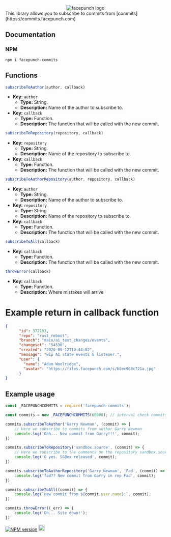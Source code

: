 <div style="text-align: center;"><img src="https://commits.facepunch.com/logo.svg" alt="facepunch logo"></div>
This library allows you to subscribe to commits from [commits](https://commits.facepunch.com)

## Documentation

### NPM
```
npm i facepunch-commits
```

## Functions
```js
subscribeToAuthor(author, callback)
```
* **Key:** `author`
	* **Type:** String.
	* **Description:** Name of the author to subscribe to.
* **Key:** `callback`
	* **Type:** Function.
	* **Description:** The function that will be called with the new commit.

```js
subscribeToRepository(repository, callback)
```
* **Key:** `repository`
	* **Type:** String.
	* **Description:** Name of the repository to subscribe to.
* **Key:** `callback`
	* **Type:** Function.
	* **Description:** The function that will be called with the new commit.

```js
subscribeToAuthorRepository(author, repository, callback)
```
* **Key:** `author`
	* **Type:** String.
	* **Description:** Name of the author to subscribe to.
* **Key:** `repository`
	* **Type:** String.
	* **Description:** Name of the repository to subscribe to.
* **Key:** `callback`
	* **Type:** Function.
	* **Description:** The function that will be called with the new commit.

```js
subscribeToAll(callback)
```
* **Key:** `callback`
	* **Type:** Function.
	* **Description:** The function that will be called with the new commit.

```js
throwError(callback)
```
* **Key:** `callback`
	* **Type:** Function.
    * **Description:** Where mistakes will arrive


# Example return in callback function
```json
{
      "id": 372193,
      "repo": "rust_reboot",
      "branch": "main/ai_test_changes/events",
      "changeset": "54530",
      "created": "2020-09-12T10:44:02",
      "message": "wip AI state events & listener.",
      "user": {
        "name": "Adam Woolridge",
        "avatar": "https://files.facepunch.com/s/b8ec968c721a.jpg"
      }
}
```

## Example usage
```js
const _FACEPUNCHCOMMITS = require('facepunch-commits');

const commits = new _FACEPUNCHCOMMITS(60000); // interval check commits in ms

commits.subscribeToAuthor('Garry Newman', (commit) => {
	// Here we subscribe to commits from author Garry Newman
	console.log('Ohh... New commit from Garry!!!', commit);
})

commits.subscribeToRepository('sandbox.source', (commit) => {
	// Here we subscribe to the comments on the repository sandbox.source
	console.log('O yes. S&Box released', commit);
})

commits.subscribeToAuthorRepository('Garry Newman', 'Fad', (commit) => {
	console.log('fad?? New commit from Garry in rep Fad', commit);
})

commits.subscribeToAll((commit) => {
	console.log(`new commit from ${commit.user.name}:`, commit);
})

commits.throwError((_err) => {
	console.log('Oh... Site down!');
})
```
<a href="https://www.npmjs.com/package/facepunch-commits"><img src="https://img.shields.io/npm/v/facepunch-commits.svg?style=flat-square" alt="NPM version"></a>
<a href="https://vk.com/ghost1337gg"><img src="https://brand.vkforms.ru/static/media/logo_color_154.08f6e176.svg" height=20></a>

